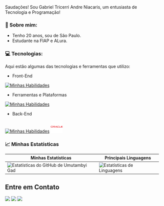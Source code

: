Saudações! Sou Gabriel Tricerri Andre Niacaris, um entusiasta de Tecnologia e Programação!

### :bow: Sobre mim: 

- Tenho 20 anos, sou de São Paulo.
- Estudante na FIAP e ALura.


### :computer: Tecnologias:

Aqui estão algumas das tecnologias e ferramentas que utilizo:

- Front-End

[![Minhas Habilidades](https://skillicons.dev/icons?i=js,ts,html,css,jquery,styledcomponents,bootstrap,react)](https://skillicons.dev)

- Ferramentas e Plataformas

[![Minhas Habilidades](https://skillicons.dev/icons?i=azure,docker,postman,git,bash,vite,figma,linux,eclipse,idea)](https://skillicons.dev)


- Back-End

[![Minhas Habilidades](https://skillicons.dev/icons?i=javascript,typescript,nodejs,express,spring,hibernate,java,python,flask,nest,postgres,sqlite,jest,prisma)](https://skillicons.dev)
<a href="https://www.oracle.com/" target="_blank" rel="noreferrer"> <img src="https://raw.githubusercontent.com/devicons/devicon/master/icons/oracle/oracle-original.svg" alt="oracle" width="40" height="40"/></a>

### 📈 Minhas Estatísticas

| Minhas Estatísticas                                                                                             | Principais Linguagens                                                                                                    |
| ------------------------------------------------------------------------------------------------------------------------------------------------------------------------ | ---------------------------------------------------------------------------------------------------------------------------------------------------------------------------------- |
| ![Estatísticas do GitHub de Umutambyi Gad](https://github-readme-stats.vercel.app/api?username=Gabriel-Triceri&show_icons=true&hide_border=true&count_private=true&theme=radical) |![Estatísticas de Linguagens](https://github-readme-stats.vercel.app/api/top-langs/?username=Gabriel-Triceri&langs_count=10&count_private=false&hide_border=true&theme=radical&layout=compact)



## Entre em Contato
<div> 
  <a href="https://api.whatsapp.com/send/?phone=%2B5511995163284&text&app_absent=0" target="_blank"><img src="https://img.shields.io/badge/WhatsApp-25D366?style=for-the-badge&logo=whatsapp&logoColor=white" target="_blank"></a>
 <a href = "mailto:gabriel.tricerri.niacaris@gmail.com"><img src="https://img.shields.io/badge/-Gmail-%23333?style=for-the-badge&logo=gmail&logoColor=white" target="_blank"></a>
  <a href="https://www.linkedin.com/in/gabriel-niacaris/" target="_blank"><img src="https://img.shields.io/badge/-LinkedIn-%230077B5?style=for-the-badge&logo=linkedin&logoColor=white" target="_blank"></a> 
  
</div>
